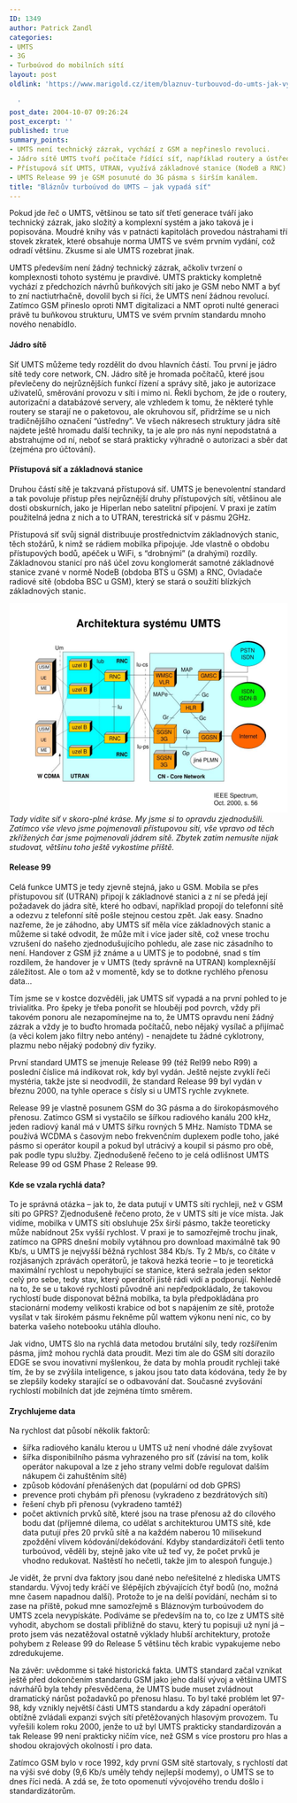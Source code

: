 ```yaml
---
ID: 1349
author: Patrick Zandl
categories:
- UMTS
- 3G
- Turboúvod do mobilních sítí
layout: post
oldlink: 'https://www.marigold.cz/item/blaznuv-turbouvod-do-umts-jak-vypada-sit

  '
post_date: 2004-10-07 09:26:24
post_excerpt: ''
published: true
summary_points:
- UMTS není technický zázrak, vychází z GSM a nepřineslo revoluci.
- Jádro sítě UMTS tvoří počítače řídící síť, například routery a ústředny.
- Přístupová síť UMTS, UTRAN, využívá základnové stanice (NodeB a RNC).
- UMTS Release 99 je GSM posunuté do 3G pásma s širším kanálem.
title: "Bláznův turboúvod do UMTS – jak vypadá síť"
---
```


<p>
Pokud jde řeč o UMTS, většinou se tato síť třetí generace tváří jako technický zázrak, jako složitý a komplexní systém a jako taková je i popisována. Moudré knihy vás v patnácti kapitolách provedou nástrahami tří stovek zkratek, které obsahuje norma UMTS ve svém prvním vydání, což odradí většinu. Zkusme si ale UMTS rozebrat jinak. </p>

<p>
UMTS především není žádný technický zázrak, ačkoliv tvrzení o komplexnosti tohoto systému je pravdivé. UMTS prakticky kompletně vychází z předchozích návrhů buňkových sítí jako je GSM nebo NMT a byť to zní nactiutrhačně, dovolil bych si říci, že UMTS není žádnou revolucí. Zatímco GSM přineslo oproti NMT digitalizaci a NMT oproti nulté generaci právě tu buňkovou strukturu, UMTS ve svém prvním standardu mnoho nového nenabídlo.
</p>

<h4>Jádro sítě</h4>
<p>
Síť UMTS můžeme tedy rozdělit do dvou hlavních částí. Tou první je jádro sítě tedy core network, CN. Jádro sítě je hromada počítačů, které jsou převlečeny do nejrůznějších funkcí řízení a správy sítě, jako je autorizace uživatelů, směrování provozu v síti i mimo ni. Řekli bychom, že jde o routery, autorizační a databázové servery, ale vzhledem k tomu, že některé tyhle routery se starají ne o paketovou, ale okruhovou síť, přidržíme se u nich tradičnějšího označení &#8220;ústředny&#8221;. Ve všech nákresech struktury jádra sítě najdete ještě hromadu další techniky, ta je ale pro nás nyní nepodstatná a abstrahujme od ní, neboť se stará prakticky výhradně o autorizaci a sběr dat (zejména pro účtování).</p>

<h4>Přístupová síť a základnová stanice</h4>
<p>
Druhou částí sítě je takzvaná přístupová síť. UMTS je benevolentní standard a tak povoluje přístup přes nejrůznější druhy přístupových sítí, většinou ale dosti obskurních, jako je Hiperlan nebo satelitní připojení. V praxi je zatím použitelná jedna z nich a to UTRAN, terestrická síť v pásmu 2GHz. </p>

<p>
Přístupová síť svůj signál distribuuje prostřednictvím základnových stanic, těch stožárů, k nimž se rádiem mobilka připojuje. Jde vlastně o obdobu přístupových bodů, apéček u WiFi, s &#8220;drobnými&#8221; (a drahými) rozdíly. Základnovou stanicí pro náš účel zovu konglomerát samotné základnové stanice zvané v normě NodeB (obdoba BTS u GSM) a RNC, Ovladače radiové sítě (obdoba BSC u GSM), který se stará o soužití blízkých základnových stanic. </p>

<p>
<img src="/assets/20041007-UMTSsit.jpg" alt="architektura UMTS" />
<br /><i>Tady vidíte síť v skoro-plné kráse. My jsme si to opravdu zjednodušili. Zatímco vše vlevo jsme pojmenovali přístupovou sítí, vše vpravo od těch zkřížených čar jsme pojmenovali jádrem sítě. Zbytek zatím nemusíte nijak studovat, většinu toho ještě vykostíme příště. </i></p>

<h4>Release 99</h4>
<p>
Celá funkce UMTS je tedy zjevně stejná, jako u GSM. Mobila se přes přístupovou síť (UTRAN) připojí k základnové stanici a z ní se předá její požadavek do jádra sítě, které ho odbaví, například propojí do telefonní sítě a odezvu z telefonní sítě pošle stejnou cestou zpět. Jak easy. Snadno nazřeme, že je záhodno, aby UMTS síť měla více základnových stanic a můžeme si také odvodit, že může mít i více jader sítě, což vnese trochu vzrušení do našeho zjednodušujícího pohledu, ale zase nic zásadního to není. Handover z GSM již známe a u UMTS je to podobné, snad s tím rozdílem, že handover je v UMTS (tedy správně na UTRAN) komplexnější záležitost. Ale o tom až v momentě, kdy se to dotkne rychlého přenosu data&#8230;</p>

<p>
Tím jsme se v kostce dozvěděli, jak UMTS síť vypadá a na první pohled to je trivialitka. Pro špeky je třeba ponořit se hlouběji pod povrch, vždy při takovém ponoru ale nezapomínejme na to, že UMTS opravdu není žádný zázrak a vždy je to buďto hromada počítačů, nebo nějaký vysílač a přijímač (a věci kolem jako filtry nebo antény) - nenajdete tu žádné cyklotrony, plazmu nebo nějaký podobný div fyziky. </p>

<p>
První standard UMTS se jmenuje Release 99 (též Rel99 nebo R99) a poslední číslice má indikovat rok, kdy byl vydán. Ještě nejste zvyklí řeči mystéria, takže jste si neodvodili, že standard Release 99 byl vydán v březnu 2000, na tyhle operace s čísly si u UMTS rychle zvyknete. </p>

<p>
Release 99 je vlastně posunem GSM do 3G pásma a do širokopásmového přenosu. Zatímco GSM si vystačilo se šířkou radiového kanálu 200 kHz, jeden radiový kanál má v UMTS šířku rovných 5 MHz. Namísto TDMA se používá WCDMA s časovým nebo frekvenčním duplexem podle toho, jaké pásmo si operátor koupil a pokud byl utrácivý a koupil si pásmo pro obě, pak podle typu služby. Zjednodušeně řečeno to je celá odlišnost UMTS Release 99 od GSM Phase 2 Release 99. </p>

<h4>Kde se vzala rychlá data?</h4>
<p>
To je správná otázka – jak to, že data putují v UMTS síti rychleji, než v GSM síti po GPRS? Zjednodušeně řečeno proto, že v UMTS síti je více místa. Jak vidíme, mobilka v UMTS síti obsluhuje 25x širší pásmo, takže teoreticky může nabídnout 25x vyšší rychlost. V praxi je to samozřejmě trochu jinak, zatímco na GPRS dnešní mobily vytáhnou pro download maximálně tak 90 Kb/s, u UMTS je nejvyšší běžná rychlost 384 Kb/s. Ty 2 Mb/s, co čítáte v rozjásaných zprávách operátorů, je taková hezká teorie – to je teoretická maximální rychlost u nepohybující se stanice, která sežrala jeden sektor celý pro sebe, tedy stav, který operátoři jistě rádi vidí a podporují. Nehledě na to, že se u takové rychlosti původně ani nepředpokládalo, že  takovou rychlostí bude disponovat běžná mobilka, ta byla předpokládána pro stacionární modemy velikosti krabice od bot s napájením ze sítě, protože vysílat v tak širokém pásmu řekněme půl wattem výkonu není nic, co by baterka vašeho notebooku utáhla dlouho. </p>

<p>
Jak vidno, UMTS šlo na rychlá data metodou brutální síly, tedy rozšířením pásma, jímž mohou rychlá data proudit. Mezi tím ale do GSM sítí dorazilo EDGE se svou inovativní myšlenkou, že data by mohla proudit rychleji také tím, že by se zvýšila inteligence, s jakou jsou tato data kódována, tedy že by se zlepšily kodeky starající se o odbavování dat. Současné zvyšování rychlostí mobilních dat jde zejména tímto směrem. </p>

<h4>Zrychlujeme data</h4>
<p>
Na rychlost dat působí několik faktorů:</p>

<ul>
<li>šířka radiového kanálu kterou u UMTS už není vhodné dále zvyšovat 
</li>
<li>šířka disponibilního pásma vyhrazeného pro síť (závisí na tom, kolik operátor nakupoval a lze z jeho strany velmi dobře regulovat dalším nákupem či zahuštěním sítě)
</li>
<li>způsob kódování přenášených dat (populární od dob GPRS)
</li>
<li>prevence proti chybám při přenosu (vykradeno z bezdrátových sítí)
</li>
<li>řešení chyb při přenosu (vykradeno tamtéž)
</li>
<li>počet aktivních prvků sítě, které jsou na trase přenosu až do cílového bodu dat (příjemné dilema, co udělat s architekturou UMTS sítě, kde data putují přes 20 prvků sítě a na každém naberou 10 milisekund zpoždění vlivem kódování/dekódování. Kdyby standardizátoři četli tento turboúvod, věděli by, stejně jako víte už teď vy, že počet prvků je vhodno redukovat. Naštěstí ho nečetli, takže jim to alespoň funguje.)</li>
</ul>
<p>
Je vidět, že první dva faktory jsou dané nebo neřešitelné z hlediska UMTS standardu. Vývoj tedy kráčí ve šlépějích zbývajících čtyř bodů (no, možná mne časem napadnou další). Protože to je na delší povídání, nechám si to zase na příště, pokud mne samozřejmě s Bláznovým turboúvodem do UMTS zcela nevypískáte. Podíváme se především na to, co lze z UMTS sítě vyhodit, abychom se dostali přibližně do stavu, který tu popisuji už nyní já – proto jsem vás nezatěžoval ostatně výklady hlubší architektury, protože pohybem z Release 99 do Release 5 většinu těch krabic vypakujeme nebo zdredukujeme.</p>

<p>
Na závěr: uvědomme si také historická fakta. UMTS standard začal vznikat ještě před dokončením standardu GSM jako jeho další vývoj a většina UMTS návrhářů byla tehdy přesvědčena, že UMTS bude muset zvládnout dramatický nárůst požadavků po přenosu hlasu. To byl také problém let 97-98, kdy vznikly největší části UMTS standardu a kdy západní operátoři obtížně zvládali expanzi svých sítí přetěžovaných hlasovým provozem. Tu vyřešili kolem roku 2000, jenže to už byl UMTS prakticky standardizován a tak Release 99 není prakticky ničím více, než GSM s více prostoru pro hlas a shodou okrajových okolností i pro data. </p>

<p>
Zatímco GSM bylo v roce 1992, kdy první GSM sítě startovaly, s rychlostí dat na výši své doby (9,6 Kb/s uměly tehdy nejlepší modemy), o UMTS se to dnes říci nedá. A zdá se, že toto opomenutí vývojového trendu došlo i standardizátorům.
</p>